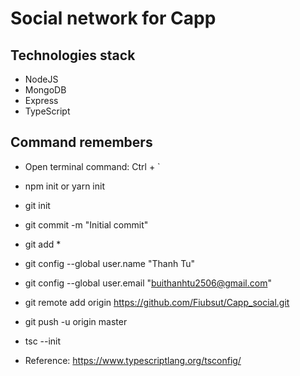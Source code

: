 # Social network for Capp

## Technologies stack
- NodeJS
- MongoDB
- Express
- TypeScript

## Command remembers
- Open terminal command: Ctrl + `
- npm init or yarn init
- git init
- git commit -m "Initial commit" 
- git add *
- git config --global user.name "Thanh Tu"
- git config --global user.email "buithanhtu2506@gmail.com"
- git remote add origin https://github.com/Fiubsut/Capp_social.git
- git push -u origin master

- tsc --init
- Reference: https://www.typescriptlang.org/tsconfig/